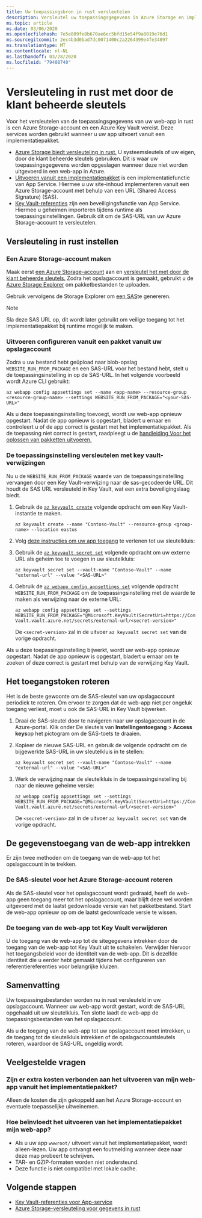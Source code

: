 ```yaml
---
title: Uw toepassingsbron in rust versleutelen
description: Versleutel uw toepassingsgegevens in Azure Storage en implementeer deze als een pakketbestand.
ms.topic: article
ms.date: 03/06/2020
ms.openlocfilehash: 7e5e809fe8b670ae6ec5bfd15e54f9a8019e76d1
ms.sourcegitcommit: 2ec4b3d0bad7dc0071400c2a2264399e4fe34897
ms.translationtype: MT
ms.contentlocale: nl-NL
ms.lasthandoff: 03/28/2020
ms.locfileid: "79408740"
---
```

# <a name="encryption-at-rest-using-customer-managed-keys"></a>Versleuteling in rust met door de klant beheerde sleutels

Voor het versleutelen van de toepassingsgegevens van uw web-app in rust is een Azure Storage-account en een Azure Key Vault vereist. Deze services worden gebruikt wanneer u uw app uitvoert vanuit een implementatiepakket.

  - [Azure Storage biedt versleuteling in rust.](../storage/common/storage-service-encryption.md) U systeemsleutels of uw eigen, door de klant beheerde sleutels gebruiken. Dit is waar uw toepassingsgegevens worden opgeslagen wanneer deze niet worden uitgevoerd in een web-app in Azure.
  - [Uitvoeren vanuit een implementatiepakket](deploy-run-package.md) is een implementatiefunctie van App Service. Hiermee u uw site-inhoud implementeren vanuit een Azure Storage-account met behulp van een URL (Shared Access Signature) (SAS).
  - [Key Vault-referenties](app-service-key-vault-references.md) zijn een beveiligingsfunctie van App Service. Hiermee u geheimen importeren tijdens runtime als toepassingsinstellingen. Gebruik dit om de SAS-URL van uw Azure Storage-account te versleutelen.

## <a name="set-up-encryption-at-rest"></a>Versleuteling in rust instellen

### <a name="create-an-azure-storage-account"></a>Een Azure Storage-account maken

Maak eerst [een Azure Storage-account](../storage/common/storage-account-create.md) aan en [versleutel het met door de klant beheerde sleutels.](../storage/common/encryption-customer-managed-keys.md) Zodra het opslagaccount is gemaakt, gebruikt u de [Azure Storage Explorer](../vs-azure-tools-storage-manage-with-storage-explorer.md) om pakketbestanden te uploaden.

Gebruik vervolgens de Storage Explorer om [een SAS](../vs-azure-tools-storage-manage-with-storage-explorer.md?tabs=windows#generate-a-sas-in-storage-explorer)te genereren. 

> [!NOTE]
> Sla deze SAS URL op, dit wordt later gebruikt om veilige toegang tot het implementatiepakket bij runtime mogelijk te maken.

### <a name="configure-running-from-a-package-from-your-storage-account"></a>Uitvoeren configureren vanuit een pakket vanuit uw opslagaccount
  
Zodra u uw bestand hebt geüpload naar blob-opslag `WEBSITE_RUN_FROM_PACKAGE` en een SAS-URL voor het bestand hebt, stelt u de toepassingsinstelling in op de SAS-URL. In het volgende voorbeeld wordt Azure CLI gebruikt:

```
az webapp config appsettings set --name <app-name> --resource-group <resource-group-name> --settings WEBSITE_RUN_FROM_PACKAGE="<your-SAS-URL>"
```

Als u deze toepassingsinstelling toevoegt, wordt uw web-app opnieuw opgestart. Nadat de app opnieuw is opgestart, bladert u ernaar en controleert u of de app correct is gestart met het implementatiepakket. Als de toepassing niet correct is gestart, raadpleegt u de [handleiding Voor het oplossen van pakketten uitvoeren.](deploy-run-package.md#troubleshooting)

### <a name="encrypt-the-application-setting-using-key-vault-references"></a>De toepassingsinstelling versleutelen met key vault-verwijzingen

Nu u de `WEBSITE_RUN_FROM_PACKAGE` waarde van de toepassingsinstelling vervangen door een Key Vault-verwijzing naar de sas-gecodeerde URL. Dit houdt de SAS URL versleuteld in Key Vault, wat een extra beveiligingslaag biedt.

1. Gebruik de [`az keyvault create`](/cli/azure/keyvault#az-keyvault-create) volgende opdracht om een Key Vault-instantie te maken.       

    ```azurecli    
    az keyvault create --name "Contoso-Vault" --resource-group <group-name> --location eastus    
    ```    

1. Volg [deze instructies om uw app toegang](app-service-key-vault-references.md#granting-your-app-access-to-key-vault) te verlenen tot uw sleutelkluis:

1. Gebruik de [`az keyvault secret set`](/cli/azure/keyvault/secret#az-keyvault-secret-set) volgende opdracht om uw externe URL als geheim toe te voegen in uw sleutelkluis:   

    ```azurecli    
    az keyvault secret set --vault-name "Contoso-Vault" --name "external-url" --value "<SAS-URL>"    
    ```    

1.  Gebruik de [`az webapp config appsettings set`](/cli/azure/webapp/config/appsettings#az-webapp-config-appsettings-set) volgende opdracht `WEBSITE_RUN_FROM_PACKAGE` om de toepassingsinstelling met de waarde te maken als verwijzing naar de externe URL:

    ```azurecli    
    az webapp config appsettings set --settings WEBSITE_RUN_FROM_PACKAGE="@Microsoft.KeyVault(SecretUri=https://Contoso-Vault.vault.azure.net/secrets/external-url/<secret-version>"    
    ```

    De `<secret-version>` zal in de uitvoer `az keyvault secret set` van de vorige opdracht.

Als u deze toepassingsinstelling bijwerkt, wordt uw web-app opnieuw opgestart. Nadat de app opnieuw is opgestart, bladert u ernaar om te zoeken of deze correct is gestart met behulp van de verwijzing Key Vault.

## <a name="how-to-rotate-the-access-token"></a>Het toegangstoken roteren

Het is de beste gewoonte om de SAS-sleutel van uw opslagaccount periodiek te roteren. Om ervoor te zorgen dat de web-app niet per ongeluk toegang verliest, moet u ook de SAS-URL in Key Vault bijwerken.

1. Draai de SAS-sleutel door te navigeren naar uw opslagaccount in de Azure-portal. Klik onder De sleutels van **Instellingentoegang** > **Access keys**op het pictogram om de SAS-toets te draaien.

1. Kopieer de nieuwe SAS-URL en gebruik de volgende opdracht om de bijgewerkte SAS-URL in uw sleutelkluis in te stellen:

    ```azurecli    
    az keyvault secret set --vault-name "Contoso-Vault" --name "external-url" --value "<SAS-URL>"    
    ``` 

1. Werk de verwijzing naar de sleutelkluis in de toepassingsinstelling bij naar de nieuwe geheime versie:

    ```azurecli    
    az webapp config appsettings set --settings WEBSITE_RUN_FROM_PACKAGE="@Microsoft.KeyVault(SecretUri=https://Contoso-Vault.vault.azure.net/secrets/external-url/<secret-version>"    
    ```

    De `<secret-version>` zal in de uitvoer `az keyvault secret set` van de vorige opdracht.

## <a name="how-to-revoke-the-web-apps-data-access"></a>De gegevenstoegang van de web-app intrekken

Er zijn twee methoden om de toegang van de web-app tot het opslagaccount in te trekken. 

### <a name="rotate-the-sas-key-for-the-azure-storage-account"></a>De SAS-sleutel voor het Azure Storage-account roteren

Als de SAS-sleutel voor het opslagaccount wordt gedraaid, heeft de web-app geen toegang meer tot het opslagaccount, maar blijft deze wel worden uitgevoerd met de laatst gedownloade versie van het pakketbestand. Start de web-app opnieuw op om de laatst gedownloade versie te wissen.

### <a name="remove-the-web-apps-access-to-key-vault"></a>De toegang van de web-app tot Key Vault verwijderen

U de toegang van de web-app tot de sitegegevens intrekken door de toegang van de web-app tot Key Vault uit te schakelen. Verwijder hiervoor het toegangsbeleid voor de identiteit van de web-app. Dit is dezelfde identiteit die u eerder hebt gemaakt tijdens het configureren van referentiereferenties voor belangrijke kluizen.

## <a name="summary"></a>Samenvatting

Uw toepassingsbestanden worden nu in rust versleuteld in uw opslagaccount. Wanneer uw web-app wordt gestart, wordt de SAS-URL opgehaald uit uw sleutelkluis. Ten slotte laadt de web-app de toepassingsbestanden van het opslagaccount. 

Als u de toegang van de web-app tot uw opslagaccount moet intrekken, u de toegang tot de sleutelkluis intrekken of de opslagaccountsleutels roteren, waardoor de SAS-URL ongeldig wordt.

## <a name="frequently-asked-questions"></a>Veelgestelde vragen

### <a name="is-there-any-additional-charge-for-running-my-web-app-from-the-deployment-package"></a>Zijn er extra kosten verbonden aan het uitvoeren van mijn web-app vanuit het implementatiepakket?

Alleen de kosten die zijn gekoppeld aan het Azure Storage-account en eventuele toepasselijke uitweinemen.

### <a name="how-does-running-from-the-deployment-package-affect-my-web-app"></a>Hoe beïnvloedt het uitvoeren van het implementatiepakket mijn web-app?

- Als u uw app `wwwroot/` uitvoert vanuit het implementatiepakket, wordt alleen-lezen. Uw app ontvangt een foutmelding wanneer deze naar deze map probeert te schrijven.
- TAR- en GZIP-formaten worden niet ondersteund.
- Deze functie is niet compatibel met lokale cache.

## <a name="next-steps"></a>Volgende stappen

- [Key Vault-referenties voor App-service](app-service-key-vault-references.md)
- [Azure Storage-versleuteling voor gegevens in rust](../storage/common/storage-service-encryption.md)
